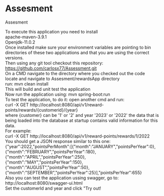 # Assesment
Assesment


To execute this application you need to install<br />
apache-maven-3.9.1<br />
Openjdk-11.0.2<br />
Once installed make sure your environment variables are pointing to bin directories of these two applications and that you are using the correct versions.<br />
Then using any git tool checkout this repository: https://github.com/carlosx77/Assessment.git<br />
On a CMD navigate to the directory where you checked out the code <br />
locate and navigate to Assesment/rewardsApp directory<br />
run: mvn clean install<br />
This will build and unit test the application <br />
Now run the application using: mvn spring-boot:run<br />
To test the application, to do it: open another cmd and run: <br />
curl -X GET http://localhost:8080/api/v1/reward-points/rewards/{customerid}/{year}<br />
where {customer} can be '1' or '2' and year '2023' or '2022' the data that is being loaded into the database at startup contains valid information for this data.<br />
For example:<br />
curl -X GET http://localhost:8080/api/v1/reward-points/rewards/1/2022<br />
You should get a JSON response similar to this one:<br />
{"year":2022,"pointsPerMonth":[{"month":"JANUARY","pointsPerYear":0},{"month":"FEBRUARY","pointsPerYear":180},{"month":"APRIL","pointsPerYear":250},{"month":"MAY","pointsPerYear":150},{"month":"AUGUST","pointsPerYear":50},{"month":"SEPTEMBER","pointsPerYear":25}],"pointsPerYear":655}<br />
Also you can test the application ussing swagger, go to: http://localhost:8080/swagger-ui.html<br />
Set the customerId and year and click "Try out!<br />
<br /><br />
